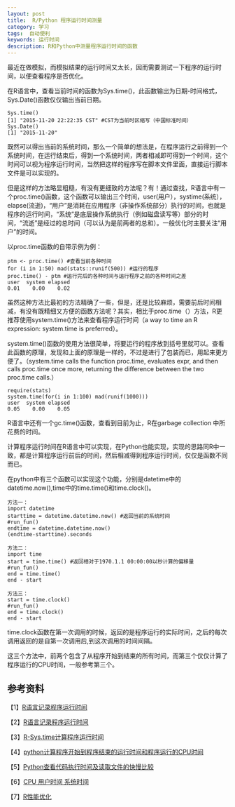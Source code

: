 ```yaml
---
layout: post
title:  R/Python 程序运行时间测量
category: 学习
tags:  自动便利
keywords: 运行时间
description: R和Python中测量程序运行时间的函数
---
```


最近在做模拟，而模拟结果的运行时间又太长，因而需要测试一下程序的运行时间，以便查看程序是否优化。

在R语言中，查看当前时间的函数为Sys.time()，此函数输出为日期-时间格式，Sys.Date()函数仅仅输出当前日期。

    Sys.time()
    [1] "2015-11-20 22:22:35 CST" #CST为当前时区缩写（中国标准时间）
    Sys.Date()
    [1] "2015-11-20"

既然可以得出当前的系统时间，那么一个简单的想法是，在程序运行之前得到一个系统时间，在运行结束后，得到一个系统时间，两者相减即可得到一个时间，这个时间可以视为程序运行时间，当然把这样的程序写在脚本文件里面，直接运行脚本文件是可以实现的。

但是这样的方法略显粗糙，有没有更细致的方法呢？有！通过查找，R语言中有一个proc.time()函数，这个函数可以输出三个时间，user(用户），systime(系统），elapse(流逝)，“用户”是消耗在应用程序（非操作系统部分）执行的时间，也就是程序的运行时间，“系统”是底层操作系统执行（例如磁盘读写等）部分的时间，“流逝”是经过的总时间（可以认为是前两者的总和）。一般优化时主要关注“用户”的时间。

以proc.time函数的自带示例为例：

    ptm <- proc.time() #查看当前各种时间
    for (i in 1:50) mad(stats::runif(500)) #运行的程序
    proc.time() - ptm #运行完后的各种时间与运行程序之前的各种时间之差
    user  system elapsed 
    0.01    0.00    0.02 

虽然这种方法比最初的方法精确了一些，但是，还是比较麻烦，需要前后时间相减，有没有既精细又方便的函数方法呢？其实，相比于proc.time（）方法，R更推荐使用system.time()方法来查看程序运行时间（a way to time an R expression: system.time is preferred）。

system.time()函数的使用方法很简单，将要运行的程序放到括号里就可以。查看此函数的原理，发现和上面的原理是一样的，不过是进行了包装而已，用起来更方便了。（system.time calls the function proc.time, evaluates expr, and then calls proc.time once more, returning the difference between the two proc.time calls.）

    require(stats)
    system.time(for(i in 1:100) mad(runif(1000)))
    user  system elapsed 
    0.05    0.00    0.05 

R语言中还有一个gc.time()函数，查看到目前为止，R在garbage collection 中所花费的时间。

计算程序运行时间在R语言中可以实现，在Python也能实现，实现的思路同R中一致，都是计算程序运行前后的时间，然后相减得到程序运行时间，仅仅是函数不同而已。

在python中有三个函数可以实现这个功能，分别是datetime中的datetime.now(),time中的time.time()和time.clock()。
    
    方法一：
    import datetime
    starttime = datetime.datetime.now() #返回当前的系统时间
    #run_fun()
    endtime = datetime.datetime.now()
    (endtime-starttime).seconds

    方法二：
    import time
    start = time.time() #返回相对于1970.1.1 00:00:00以秒计算的偏移量
    #run_fun()
    end = time.time()
    end - start
    
    方法三：
    start = time.clock()
    #run_fun()
    end = time.clock()
    end - start

time.clock函数在第一次调用的时候，返回的是程序运行的实际时间，之后的每次调用返回的是自第一次调用后,到这次调用的时间间隔。

这三个方法中，前两个包含了从程序开始到结束的所有时间，而第三个仅仅计算了程序运行的CPU时间，一般参考第三个。

## 参考资料

【1】[R语言记录程序运行时间](http://www.cnblogs.com/emanlee/p/3861144.html)

【2】[R语言记录程序运行时间](http://bbs.pinggu.org/thread-1335822-1-1.html)

【3】[R-Sys.time计算程序运行时间](https://www.douban.com/note/309562343/?type=like)

【4】[python计算程序开始到程序结束的运行时间和程序运行的CPU时间](http://www.jb51.net/article/43897.htm)

【5】[Python查看代码执行时间及读取文件的快慢比较](http://jingyan.baidu.com/article/ce09321b5f01782bff858ffa.html)

【6】[CPU 用户时间 系统时间](http://blog.csdn.net/volkswageos/article/details/6520973)

【7】[R性能优化](http://blog.csdn.net/xwydq/article/details/49861837)